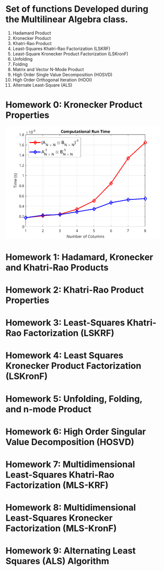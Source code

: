 # Set of functions Developed during the Multilinear Algebra class.

1. Hadamard Product
2. Kronecker Product
3. Khatri-Rao Product
4. Least-Squares Khatri-Rao Factorization (LSKRF)
5. Least-Square Kronecker Product Factorization (LSKronF)
6. Unfolding
7. Folding
8. Matrix and Vector N-Mode Product
9. High Order Single Value Decomposition (HOSVD)
10. High Order Orthogonal Iteration (HOOI)
11. Alternate Least-Square (ALS)

# Homework 0: Kronecker Product Properties

![alt text](https://github.com/KennethBenicio/MSc-Multilinear-Algebra/blob/master/Images/hw0a1.png?raw=true)

# Homework 1: Hadamard, Kronecker and Khatri-Rao Products

# Homework 2: Khatri-Rao Product Properties

# Homework 3: Least-Squares Khatri-Rao Factorization (LSKRF)

# Homework 4: Least Squares Kronecker Product Factorization (LSKronF)

# Homework 5: Unfolding, Folding, and n-mode Product

# Homework 6: High Order Singular Value Decomposition (HOSVD)

# Homework 7: Multidimensional Least-Squares Khatri-Rao Factorization (MLS-KRF)

# Homework 8: Multidimensional Least-Squares Kronecker Factorization  (MLS-KronF)

# Homework 9: Alternating Least Squares (ALS) Algorithm
